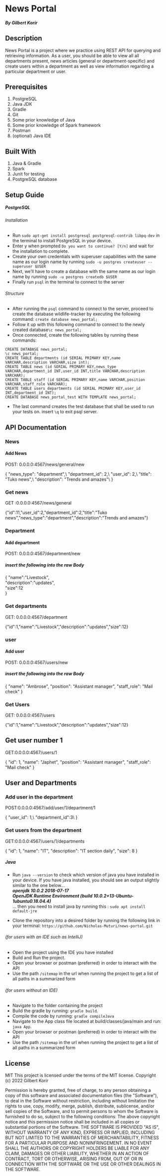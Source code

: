 # News Portal
##### By Gilbert Korir

## Description
News Portal is a project where we practice using REST API for querying and retrieving information. As a user, you should be able to view all all departments present, news articles (general or department-specific) and create users within a department as well as view information regarding a particular department or user.

## Prerequisites
1. PostgreSQL
2. Java JDK
3. Gradle
4. Git
5. Some prior knowledge of Java
6. Some prior knowledge of Spark framework
7. Postman
8. (optional) Java IDE

## Built With
1. Java & Gradle
2. Spark
3. Junit for testing
4. PostgreSQL database

## Setup Guide
##### PostgreSQL
###### Installation
+ Run `sudo apt-get install postgresql postgresql-contrib libpq-dev` in the terminal to install PostgreSQL in your device.
+ Enter y when prompted `Do you want to continue? [Y/n]` and wait for the installation to complete.
+ Create your own credentials with superuser capabilities with the same name as our login name by running `sudo -u postgres createuser --superuser $USER`
+ Next, we’ll have to create a database with the same name as our login name by running `sudo -u postgres createdb $USER`
+ Finally run `psql` in the terminal to connect to the server
###### Structure
+ After running the `psql` command to connect to the server, proceed to create the database wildlife-tracker by executing the following command: `create database news_portal;`
+ Follow it up with this following command to connect to the newly created database`\c news_portal;`
+ Once connected, create the following tables by running these commands:
```
CREATE DATABASE news_portal;
\c news_portal;
CREATE TABLE departments (id SERIAL PRIMARY KEY,name VARCHAR,description VARCHAR,size int);
CREATE TABLE news (id SERIAL PRIMARY KEY,news_type VARCHAR,department_id INT,user_id INT,title VARCHAR,description VARCHAR);
CREATE TABLE staff (id SERIAL PRIMARY KEY,name VARCHAR,position VARCHAR,staff_role VARCHAR);
CREATE TABLE users_departments (id SERIAL PRIMARY KEY,user_id INT,department_id INT);
CREATE DATABASE news_portal_test WITH TEMPLATE news_portal;
```
+ The last command creates the test database that shall be used to run your tests on. insert `\q` to exit psql server.

## API Documentation
### News
#### Add News
<p> POST: 0.0.0.0:4567/news/general/new</p>
  {
        "news_type": "department",\
        "department_id": 2,\
        "user_id": 2,\
        "title": "Tuko news",\
        "description": "Trends and amazes"\
    }

### Get news
<p>GET :0.0.0.0:4567/news/general</p>

{"id":11,"user_id":2,"department_id":2,"title":"Tuko news","news_type":"department","description":"Trends and amazes"}


### Department 

#### Add department

<p> POST: 0.0.0.0:4567/department/new</p>

##### insert the following into the raw Body

{
"name":"Livestock",\
"description":"updates",\
"size":12\
}
### Get departments

<p>GET: 0.0.0.0:4567/department</p>

{"id":1,"name":"Livestock","description":"updates","size":12}

### user
#### Add user

<p> POST: 0.0.0.0:4567/users/new</p>

##### insert the following into the raw Body

{
"name": "Ambrose",
"position": "Assistant manager",
"staff_role": "Mail check"
}

### Get Users
<p>GET: 0.0.0.0:4567/users</p>
{"id":1,"name":"Livestock","description":"updates","size":12}

## Get user number 1
<p>GET:0.0.0.0:4567/users/1</p>
{
"id": 1,
"name": "Japhet",
"position": "Assistant manager",
"staff_role": "Mail check"
}

## User and Departments

### Add user in the department
<p>POST:0.0.0.0:4567/add/user/1/department/1</p>
{
    "user_id": 1,\
    "department_id":3\
}

### Get users from the department 
<p>GET:0.0.0.0:4567/users/1/departments </p>

{
"id": 1,
"name": "IT",
"description": "IT section daily",
"size": 8
}

##### Java
+ Run `java --version` to check which version of java you have installed in your device. If you have java installed, you should see an output slightly similar to the one below...  
  _**openjdk 10.0.2 2018-07-17**_  
  _**OpenJDK Runtime Environment (build 10.0.2+13-Ubuntu-1ubuntu0.18.04.4)**_  
  ... then you need to install java by running this : `sudo apt install default-jre`

+ Clone the repository into a desired folder by running the following link in your terminal: `https://github.com/Nicholas-Muturi/news-portal.git`

###### (for users with an IDE such as IntelliJ)
+ Open the project using the IDE you have installed
+ Build and Run the project.
+ Open your browser or postman (preferred) in order to interact with the API
+ Use the path `/sitemap` in the url when running the project to get a list of all paths in a summarized form

###### (for users without an IDE)
+ Navigate to the folder containing the project
+ Build the gradle by running: `gradle build`.
+ Compile the code by running: `gradle compileJava`
+ Navigate to the App class file located at build/classes/java/main and run: `java App`.
+ Open your browser or postman (preferred) in order to interact with the API
+ Use the path `/sitemap` in the url when running the project to get a list of all paths in a summarized form

[//]: # (## Live Site)

[//]: # ([Visit API website]&#40;https://news-portal-0047.herokuapp.com/sitemap&#41;)

## License

MIT This project is licensed under the terms of the MIT license. Copyright (c) 2022 Gilbert Korir

Permission is hereby granted, free of charge, to any person obtaining a copy of this software and associated documentation files (the "Software"), to deal in the Software without restriction, including without limitation the rights to use, copy, modify, merge, publish, distribute, sublicense, and/or sell copies of the Software, and to permit persons to whom the Software is furnished to do so, subject to the following conditions: The above copyright notice and this permission notice shall be included in all copies or substantial portions of the Software. THE SOFTWARE IS PROVIDED "AS IS", WITHOUT WARRANTY OF ANY KIND, EXPRESS OR IMPLIED, INCLUDING BUT NOT LIMITED TO THE WARRANTIES OF MERCHANTABILITY, FITNESS FOR A PARTICULAR PURPOSE AND NONINFRINGEMENT. IN NO EVENT SHALL THE AUTHORS OR COPYRIGHT HOLDERS BE LIABLE FOR ANY CLAIM, DAMAGES OR OTHER LIABILITY, WHETHER IN AN ACTION OF CONTRACT, TORT OR OTHERWISE, ARISING FROM, OUT OF OR IN CONNECTION WITH THE SOFTWARE OR THE USE OR OTHER DEALINGS IN THE SOFTWARE.
